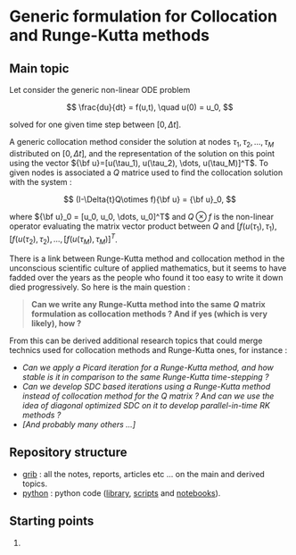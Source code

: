 # Generic formulation for Collocation and Runge-Kutta methods

## Main topic

Let consider the generic non-linear ODE problem

$$
\frac{du}{dt} = f(u,t), \quad u(0) = u_0,
$$

solved for one given time step between $[0, \Delta{t}]$.

A generic collocation method consider the solution at nodes
$\tau_1, \tau_2, \dots, \tau_M$ distributed on $[0, \Delta{t}]$,
and the representation of the solution on this point using the vector
${\bf u}=[u(\tau_1), u(\tau_2), \dots, u(\tau_M)]^T$.
To given nodes is associated a $Q$ matrice used to find the collocation
solution with the system :

$$
(I-\Delta{t}Q\otimes f){\bf u} = {\bf u}_0,
$$

where ${\bf u}_0 = [u_0, u_0, \dots, u_0]^T$ and
$Q\otimes f$ is the non-linear operator evaluating the matrix vector product between $Q$ and
$[f(u(\tau_1), \tau_1), [f(u(\tau_2), \tau_2),\dots,[f(u(\tau_M), \tau_M)]^T$.

There is a link between Runge-Kutta method and collocation method in the unconscious scientific culture of applied mathematics, but it seems to have fadded over the years as the people who found it too easy to write it down died progressively. So here is the main question :

> **Can we write any Runge-Kutta method into the same $Q$ matrix formulation as collocation methods ? And if yes (which is very likely), how ?**

From this can be derived additional research topics that could merge technics used for collocation methods and Runge-Kutta ones, for instance :

- _Can we apply a Picard iteration for a Runge-Kutta method, and how stable is it in comparison to the same Runge-Kutta time-stepping ?_
- _Can we develop SDC based iterations using a Runge-Kutta method instead of collocation method for the Q matrix ? And can we use the idea of diagonal optimized SDC on it to develop parallel-in-time RK methods ?_
- _[And probably many others ...]_

## Repository structure

- [grib](./grib/README.md) : all the notes, reports, articles etc ... on the main and derived topics.
- [python](./python) : python code ([library](./python/code/README.md), [scripts](./python/scripts/README.md) and [notebooks](./python/notebook/README.md)).

## Starting points

1.